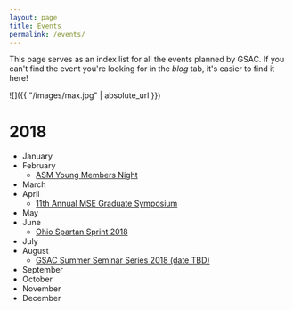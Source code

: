 ```yaml
---
layout: page
title: Events
permalink: /events/
---
```


This page serves as an index list for all the events planned by GSAC. If you can't find the event you're looking for in the _blog_ tab, it's easier to find it here! 

![]({{ "/images/max.jpg" | absolute_url }})

# 2018
- January
- February
  - [ASM Young Members Night](https://mse-gsac.github.io/ASM-Young-Members-Night-2018/)
- March
- April
  - [11th Annual MSE Graduate Symposium](https://mse-gsac.github.io/Grad-Symposium-2018)
- May
- June
  - [Ohio Spartan Sprint 2018](https://mse-gsac.github.io/Ohio-Spartan-Sprint-2018)
- July
- August
  - [GSAC Summer Seminar Series 2018 (date TBD)](https://mse-gsac.github.io/GSAC-Summer-Seminar-Series)
- September
- October
- November
- December
